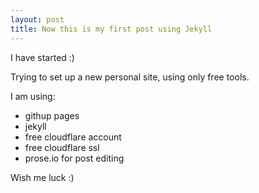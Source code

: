```yaml
---
layout: post
title: Now this is my first post using Jekyll
---
```

I have started :)

Trying to set up a new personal site, using only free tools.

I am using:
- githup pages
- jekyll
- free cloudflare account
- free cloudflare ssl
- prose.io for post editing

Wish me luck :)

